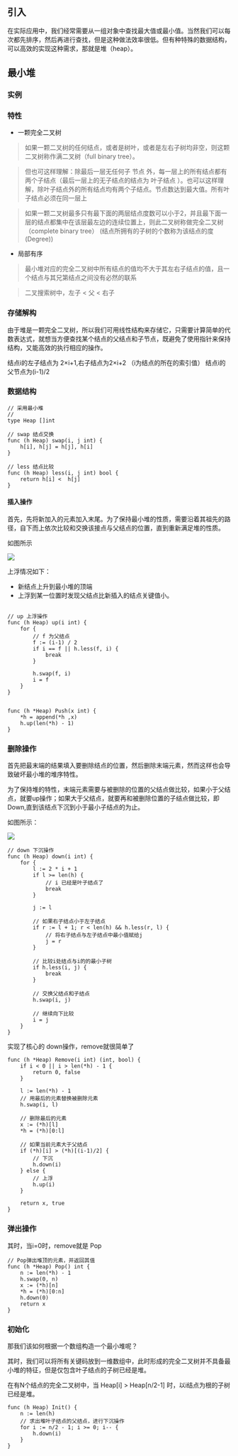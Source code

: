 # 
## 引入
在实际应用中，我们经常需要从一组对象中查找最大值或最小值。当然我们可以每次都先排序，然后再进行查找，但是这种做法效率很低。但有种特殊的数据结构，可以高效的实现这种需求，那就是堆（heap）。

## 最小堆
### 实例
### 特性

* 一颗完全二叉树
> 如果一颗二叉树的任何结点，或者是树叶，或者是左右子树均非空，则这颗二叉树称作满二叉树（full binary tree）。

> 但也可这样理解：除最后一层无任何子 节点 外，每一层上的所有结点都有两个子结点（最后一层上的无子结点的结点为 叶子结点 ）。也可以这样理解，除叶子结点外的所有结点均有两个子结点。节点数达到最大值。所有叶子结点必须在同一层上

> 如果一颗二叉树最多只有最下面的两层结点度数可以小于2，并且最下面一层的结点都集中在该层最左边的连续位置上，则此二叉树称做完全二叉树（complete binary tree） (结点所拥有的子树的个数称为该结点的度(Degree))

* 局部有序
> 最小堆对应的完全二叉树中所有结点的值均不大于其左右子结点的值，且一个结点与其兄第结点之间没有必然的联系

> 二叉搜索树中，左子 < 父 < 右子

### 存储解构
由于堆是一颗完全二叉树，所以我们可用线性结构来存储它，只需要计算简单的代数表达式，就想当方便查找某个结点的父结点和子节点，既避免了使用指针来保持结构，又能高效的执行相应的操作。


结点i的左子结点为 2×i+1,右子结点为2×i+2 （i为结点的所在的索引值）
结点i的父节点为(i-1)/2


### 数据结构

```golang
// 采用最小堆
// 
type Heap []int

// swap 结点交换
func (h Heap) swap(i, j int) {
    h[i], h[j] = h[j], h[i]
}

// less 结点比较
func (h Heap) less(i, j int) bool {
    return h[i] <  h[j]
}
```

#### 插入操作

首先，先将新加入的元素加入末尾。为了保持最小堆的性质，需要沿着其祖先的路径，自下而上依次比较和交换该接点与父结点的位置，直到重新满足堆的性质。

如图所示

![](https://img2018.cnblogs.com/blog/1459179/201911/1459179-20191128102922596-781849710.png)

上浮情况如下：
* 新结点上升到最小堆的顶端
* 上浮到某一位置时发现父结点比新插入的结点关键值小。

```golang

// up 上浮操作
func (h Heap) up(i int) {
    for {
        // f 为父结点
        f := (i-1) / 2
        if i == f || h.less(f, i) {
            break
        }

        h.swap(f, i)
        i = f
    }
}


func (h *Heap) Push(x int) {
    *h = append(*h ,x)
    h.up(len(*h) - 1)
}
```

### 删除操作
首先把最末端的结果填入要删除结点的位置，然后删除末端元素，然而这样也会导致破坏最小堆的堆序特性。

为了保持堆的特性，末端元素需要与被删除的位置的父结点做比较，如果小于父结点，就要up操作；如果大于父结点，就要再和被删除位置的子结点做比较，即Down,直到该结点下沉到小于最小子结点的为止。

如图所示：

![](https://img2018.cnblogs.com/blog/1459179/201911/1459179-20191128101641309-1508208201.png) 

```golang
// down 下沉操作
func (h Heap) down(i int) {
    for {
        l := 2 * i + 1
        if l >= len(h) {
            // i 已经是叶子结点了
            break 
        }

        j := l

        // 如果右子结点小于左子结点
        if r := l + 1; r < len(h) && h.less(r, l) {
            // 将右子结点与左子结点中最小值赋给j
            j = r
        }
        
        // 比较i处结点与i的的最小子树
        if h.less(i, j) {
            break
        }

        // 交换父结点和子结点
        h.swap(i, j)
        
        // 继续向下比较
        i = j
    }
}
```

实现了核心的 down操作，remove就很简单了

```golang
func (h *Heap) Remove(i int) (int, bool) {
    if i < 0 || i > len(*h) - 1 {
        return 0, false
    }

    l := len(*h) - 1
    // 用最后的元素替换被删除元素
    h.swap(i, l)

    // 删除最后的元素
    x := (*h)[l]
    *h = (*h)[0:l]

    // 如果当前元素大于父结点
    if (*h)[i] > (*h)[(i-1)/2] {
        // 下沉
        h.down(i)
    } else {
        // 上浮
        h.up(i)
    }

    return x, true
}
```

### 弹出操作

其时，当i=0时，remove就是 Pop
```golang
// Pop弹出堆顶的元素，并返回其值
func (h *Heap) Pop() int {
    n := len(*h) - 1
    h.swap(0, n) 
    x := (*h)[n]
    *h = (*h)[0:n]
    h.down(0)
    return x
}
```

### 初始化
那我们该如何根据一个数组构造一个最小堆呢？

其时，我们可以将所有关键码放到一维数组中，此时形成的完全二叉树并不具备最小堆的特征，但是仅包含叶子结点的子树已经是堆。

在有N个结点的完全二叉树中，当 Heap[i] > Heap[n/2-1] 时，以i结点为根的子树已经是堆。

```golang
func (h Heap) Init() {
    n := len(h)
    // 求出堆叶子结点的父结点，进行下沉操作
    for i := n/2 - 1; i >= 0; i-- {
        h.down(i)
    }
}
```